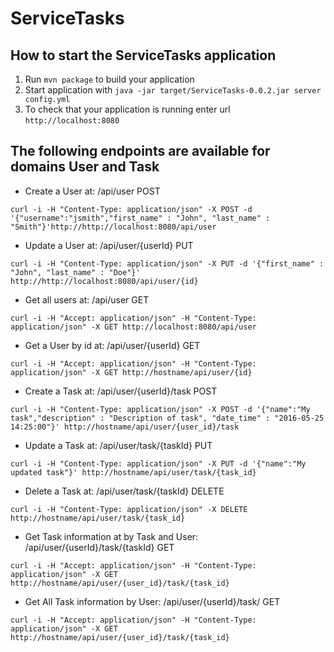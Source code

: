 # ServiceTasks

How to start the ServiceTasks application
---

1. Run `mvn package` to build your application
1. Start application with `java -jar target/ServiceTasks-0.0.2.jar server config.yml`
1. To check that your application is running enter url `http://localhost:8080`

The following endpoints are available for domains User and Task
---
- Create a User at: /api/user POST
```
curl -i -H "Content-Type: application/json" -X POST -d '{"username":"jsmith","first_name" : "John", "last_name" : "Smith"}'http://http://localhost:8080/api/user
```
- Update a User at: /api/user/{userId} PUT
```
curl -i -H "Content-Type: application/json" -X PUT -d '{"first_name" : "John", "last_name" : "Doe"}' http://http://localhost:8080/api/user/{id}
```

- Get all users at: /api/user GET
```
curl -i -H "Accept: application/json" -H "Content-Type: application/json" -X GET http://localhost:8080/api/user
```

- Get a User by id at: /api/user/{userId} GET
```
curl -i -H "Accept: application/json" -H "Content-Type: application/json" -X GET http://hostname/api/user/{id}
```

- Create a Task at: /api/user/{userId}/task POST
```
curl -i -H "Content-Type: application/json" -X POST -d '{"name":"My task","description" : "Description of task", "date_time" : "2016-05-25 14:25:00"}' http://hostname/api/user/{user_id}/task
```

- Update a Task at: /api/user/task/{taskId} PUT
```
curl -i -H "Content-Type: application/json" -X PUT -d '{"name":"My updated task"}' http://hostname/api/user/task/{task_id}
```

- Delete a Task at: /api/user/task/{taskId} DELETE
```
curl -i -H "Content-Type: application/json" -X DELETE http://hostname/api/user/task/{task_id}
```

- Get Task information at by Task and User: /api/user/{userId}/task/{taskId} GET
```
curl -i -H "Accept: application/json" -H "Content-Type: application/json" -X GET http://hostname/api/user/{user_id}/task/{task_id}
```

- Get All Task information by User: /api/user/{userId}/task/ GET
```
curl -i -H "Accept: application/json" -H "Content-Type: application/json" -X GET http://hostname/api/user/{user_id}/task/{task_id}
```

